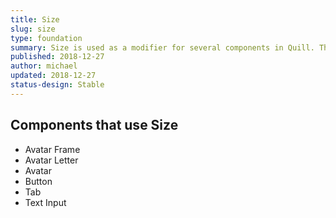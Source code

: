 ```yaml
---
title: Size
slug: size
type: foundation
summary: Size is used as a modifier for several components in Quill. There are currently 5 options for size - Micro, Small, Regular, Large, and Jumbo. Micro has a height of 1rem, Small has a height of 2rem, Regular has a height of 2.5rem, Large has a height of 3rem, and Jumbo has a height of 5rem. Not all components that offer a size modifier give the option for all 5 sizes. For example, the tabs component has sizes of regular and large, and the buttons component only offers sizes of small, regular, and large.
published: 2018-12-27
author: michael
updated: 2018-12-27
status-design: Stable
---
```


## Components that use Size
* Avatar Frame
* Avatar Letter
* Avatar
* Button
* Tab
* Text Input